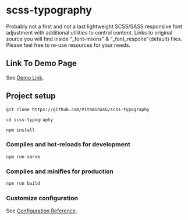 # scss-typography

Probably not a first and not a last lightweight SCSS/SASS responsive font adjustment with additional utilities to control content. Links to original source you will find inside "_font-mixins" & "_font_respone"(default) files. Please feel free to re-use resources for your needs.

## Link To Demo Page

See [Demo Link](https://sasstypography.gediminaspalsys.uk/).

## Project setup
```
git clone https://github.com/VitaminasG/scss-typography
```

```
cd scss-typography
```

```
npm install
```

### Compiles and hot-reloads for development
```
npm run serve
```

### Compiles and minifies for production
```
npm run build
```

### Customize configuration
See [Configuration Reference](https://cli.vuejs.org/config/).
